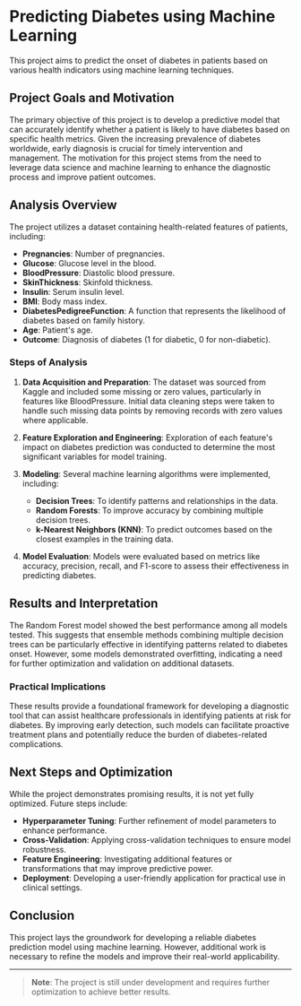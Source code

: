 # Predicting Diabetes using Machine Learning

This project aims to predict the onset of diabetes in patients based on various health indicators using machine learning techniques.

## Project Goals and Motivation

The primary objective of this project is to develop a predictive model that can accurately identify whether a patient is likely to have diabetes based on specific health metrics. Given the increasing prevalence of diabetes worldwide, early diagnosis is crucial for timely intervention and management. The motivation for this project stems from the need to leverage data science and machine learning to enhance the diagnostic process and improve patient outcomes.

## Analysis Overview

The project utilizes a dataset containing health-related features of patients, including:
- **Pregnancies**: Number of pregnancies.
- **Glucose**: Glucose level in the blood.
- **BloodPressure**: Diastolic blood pressure.
- **SkinThickness**: Skinfold thickness.
- **Insulin**: Serum insulin level.
- **BMI**: Body mass index.
- **DiabetesPedigreeFunction**: A function that represents the likelihood of diabetes based on family history.
- **Age**: Patient's age.
- **Outcome**: Diagnosis of diabetes (1 for diabetic, 0 for non-diabetic).

### Steps of Analysis

1. **Data Acquisition and Preparation**: The dataset was sourced from Kaggle and included some missing or zero values, particularly in features like BloodPressure. Initial data cleaning steps were taken to handle such missing data points by removing records with zero values where applicable.
   
2. **Feature Exploration and Engineering**: Exploration of each feature's impact on diabetes prediction was conducted to determine the most significant variables for model training.

3. **Modeling**: Several machine learning algorithms were implemented, including:
   - **Decision Trees**: To identify patterns and relationships in the data.
   - **Random Forests**: To improve accuracy by combining multiple decision trees.
   - **k-Nearest Neighbors (KNN)**: To predict outcomes based on the closest examples in the training data.

4. **Model Evaluation**: Models were evaluated based on metrics like accuracy, precision, recall, and F1-score to assess their effectiveness in predicting diabetes.

## Results and Interpretation

The Random Forest model showed the best performance among all models tested. This suggests that ensemble methods combining multiple decision trees can be particularly effective in identifying patterns related to diabetes onset. However, some models demonstrated overfitting, indicating a need for further optimization and validation on additional datasets.

### Practical Implications

These results provide a foundational framework for developing a diagnostic tool that can assist healthcare professionals in identifying patients at risk for diabetes. By improving early detection, such models can facilitate proactive treatment plans and potentially reduce the burden of diabetes-related complications.

## Next Steps and Optimization

While the project demonstrates promising results, it is not yet fully optimized. Future steps include:
- **Hyperparameter Tuning**: Further refinement of model parameters to enhance performance.
- **Cross-Validation**: Applying cross-validation techniques to ensure model robustness.
- **Feature Engineering**: Investigating additional features or transformations that may improve predictive power.
- **Deployment**: Developing a user-friendly application for practical use in clinical settings.

## Conclusion

This project lays the groundwork for developing a reliable diabetes prediction model using machine learning. However, additional work is necessary to refine the models and improve their real-world applicability.

---

> **Note**: The project is still under development and requires further optimization to achieve better results.
